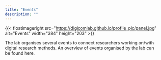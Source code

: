 ```yaml
---
title: "Events"
description: ""
---
```



{{< floatimageright src="https://digicomlab.github.io/profile_pic/panel.jpg" alt="Events" width="384" height="203" >}}

The lab organises several events to connect researchers working on/with digital research methods. An overview of events organised by the lab can be found here.


